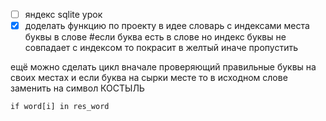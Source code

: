 - [ ] яндекс sqlite урок
- [x] доделать функцию по проекту в идее словарь с индексами места буквы в слове 
#если буква есть в слове но индекс буквы не совпадает с  индексом то покрасит в желтый иначе пропустить 

ещё можно сделать цикл вначале проверяющий правильные буквы на своих местах и если буква на сырки месте то в исходном слове заменить на символ КОСТЫЛЬ
```
if word[i] in res_word

```
